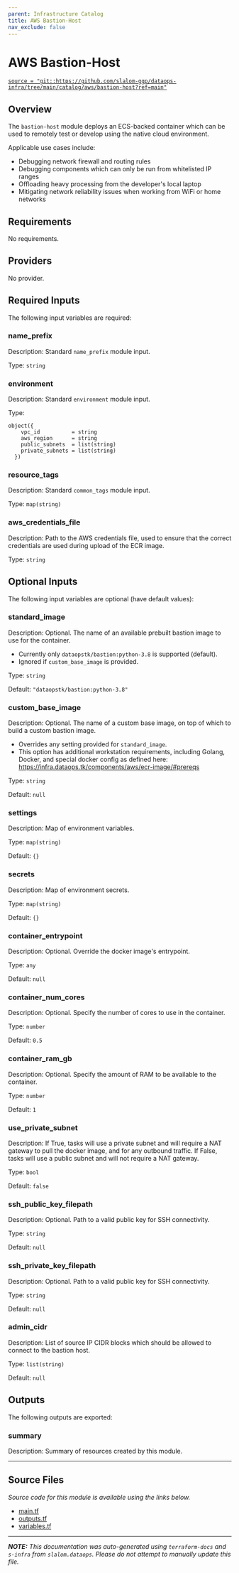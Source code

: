```yaml
---
parent: Infrastructure Catalog
title: AWS Bastion-Host
nav_exclude: false
---
```


# AWS Bastion-Host

[`source = "git::https://github.com/slalom-ggp/dataops-infra/tree/main/catalog/aws/bastion-host?ref=main"`](https://github.com/slalom-ggp/dataops-infra/tree/main/catalog/aws/bastion-host)

## Overview

The `bastion-host` module deploys an ECS-backed container which can be used to remotely test
or develop using the native cloud environment.

Applicable use cases include:

- Debugging network firewall and routing rules
- Debugging components which can only be run from whitelisted IP ranges
- Offloading heavy processing from the developer's local laptop
- Mitigating network reliability issues when working from WiFi or home networks

## Requirements

No requirements.

## Providers

No provider.

## Required Inputs

The following input variables are required:

### name_prefix

Description: Standard `name_prefix` module input.

Type: `string`

### environment

Description: Standard `environment` module input.

Type:

```hcl
object({
    vpc_id          = string
    aws_region      = string
    public_subnets  = list(string)
    private_subnets = list(string)
  })
```

### resource_tags

Description: Standard `common_tags` module input.

Type: `map(string)`

### aws_credentials_file

Description: Path to the AWS credentials file, used to ensure that the correct credentials are used during upload of the ECR image.

Type: `string`

## Optional Inputs

The following input variables are optional (have default values):

### standard_image

Description: Optional. The name of an available prebuilt bastion image to use for the container.

- Currently only `dataopstk/bastion:python-3.8` is supported (default).
- Ignored if `custom_base_image` is provided.

Type: `string`

Default: `"dataopstk/bastion:python-3.8"`

### custom_base_image

Description: Optional. The name of a custom base image, on top of which to build a custom bastion image.

- Overrides any setting provided for `standard_image`.
- This option has additional workstation requirements, including Golang, Docker, and special docker
  config as defined here: https://infra.dataops.tk/components/aws/ecr-image/#prereqs

Type: `string`

Default: `null`

### settings

Description: Map of environment variables.

Type: `map(string)`

Default: `{}`

### secrets

Description: Map of environment secrets.

Type: `map(string)`

Default: `{}`

### container_entrypoint

Description: Optional. Override the docker image's entrypoint.

Type: `any`

Default: `null`

### container_num_cores

Description: Optional. Specify the number of cores to use in the container.

Type: `number`

Default: `0.5`

### container_ram_gb

Description: Optional. Specify the amount of RAM to be available to the container.

Type: `number`

Default: `1`

### use_private_subnet

Description: If True, tasks will use a private subnet and will require a NAT gateway to pull the docker
image, and for any outbound traffic. If False, tasks will use a public subnet and will
not require a NAT gateway.

Type: `bool`

Default: `false`

### ssh_public_key_filepath

Description: Optional. Path to a valid public key for SSH connectivity.

Type: `string`

Default: `null`

### ssh_private_key_filepath

Description: Optional. Path to a valid public key for SSH connectivity.

Type: `string`

Default: `null`

### admin_cidr

Description: List of source IP CIDR blocks which should be allowed to connect to the bastion host.

Type: `list(string)`

Default: `null`

## Outputs

The following outputs are exported:

### summary

Description: Summary of resources created by this module.

---

## Source Files

_Source code for this module is available using the links below._

- [main.tf](https://github.com/slalom-ggp/dataops-infra/tree/main//catalog/aws/bastion-host/main.tf)
- [outputs.tf](https://github.com/slalom-ggp/dataops-infra/tree/main//catalog/aws/bastion-host/outputs.tf)
- [variables.tf](https://github.com/slalom-ggp/dataops-infra/tree/main//catalog/aws/bastion-host/variables.tf)

---

_**NOTE:** This documentation was auto-generated using
`terraform-docs` and `s-infra` from `slalom.dataops`.
Please do not attempt to manually update this file._
